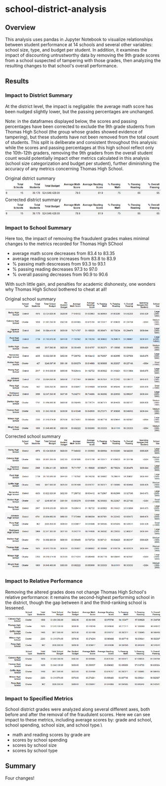 # school-district-analysis

## Overview
This analysis uses pandas in Jupyter Notebook to visualize relationships between student performance at 14 schools and several other variables: school size, type, and budget per student. In addition, it examines the impact of discounting untrustworthy data by removing the 9th grade scores from a school suspected of tampering with those grades, then analyzing the resulting changes to that school's overall performance.

## Results
### Impact to District Summary
At the district level, the impact is negligable: the average math score has been nudged slightly lower, but the passing percentages are unchanged. 

Note: in the dataframes displayed below, the scores and passing percentages have been corrected to exclude the 9th grade students from Thomas High School (the group whose grades showed evidence of tampering), but these students have not been removed from the total count of students. This split is deliberate and consistent throughout this analysis: while the scores and passing percentages at this high school reflect only the 10th-12th graders, removing the 9th graders from the overall student count would potentially impact other metrics calculated in this analysis (school size categorization and budget per student), further diminishing the accuracy of any metrics concerning Thomas High School.

Original dstrict summary
![district summary](Resources/district_summary_df.png)
Corrected district summary
![district summary corrected](Resources/district_summary_df_corrected.png) 

### Impact to School Summary

Here too, the impact of removing the fraudulent grades makes minimal changes to the metrics recorded for Thomas High SChool
- average math score decreases from 83.4 to 83.35
- average reading score increases from 83.8 to 83.9
- % passing math descreases from 93.3 to 93.1
- % passing reading decreases 97.3 to 97.0
- % overall passing decreases from 90.9 to 90.6

With such little gain, and penalties for academic dishonesty, one wonders why Thomas High School bothered to cheat at all!

Original school summary
![per school summary](Resources/per_school_summary_df.png)
Corrected school summary
![per school summary corrected](Resources/per_school_summary_df_corrected.png)

### Impact to Relative Performance
Removing the altered grades does not change Thomas High School's relative performance: it remains the second-highest performing school in the district, though the gap between it and the third-ranking school is lessened.
![top schools](Resources/top_schools.png)
![top schools corrected](Resources/top_schools_corrected.png)

### Impact to Specified Metrics
School district grades were analyzed along several different axes, both before and after the removal of the fraudulent scores. Here we can see impact to these metrics, including average scores by: grade and school, school spending, school size, and school type.\
- math and reading scores by grade are 
- scores by school spending
- scores by school size
- scores by school type

## Summary

Four changes!